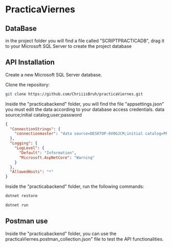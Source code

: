 # PracticaViernes


## DataBase

in the project folder you will find a file called "SCRIPTPRACTICADB", drag it to your Microsoft SQL Server to create the project database

## API Installation

Create a new Microsoft SQL Server database.

Clone the repository:

```bash
git clone https://github.com/ChriiisBruh/practicaViernes.git
```



Inside the "practicabackend" folder, you will find the file "appsettings.json" you must edit the data according to your database access credentials. data source;initial catalog;user;password

```json
{
  "ConnectionStrings": {
    "connectionmaster": "data source=DESKTOP-6V0GJCM;initial catalog=PRACTICADB;user=sa;password=Recondito123"
  },
  "Logging": {
    "LogLevel": {
      "Default": "Information",
      "Microsoft.AspNetCore": "Warning"
    }
  },
  "AllowedHosts": "*"
}
```

Inside the "practicabackend" folder, run the following commands:

```bash
dotnet restore
```

```bash
dotnet run
```

## Postman use

Inside the "practicabackend" folder, you can use the practicaViernes.postman_collection.json" file to test the API functionalities.
